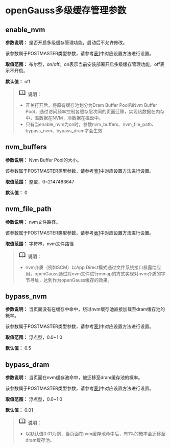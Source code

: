 # openGauss多级缓存管理参数

## enable\_nvm

**参数说明：** 是否开启多级缓存管理功能，启动后不允许修改。

该参数属于POSTMASTER类型参数，请参考[表1](重设参数.md#zh-cn_topic_0283137176_zh-cn_topic_0237121562_zh-cn_topic_0059777490_t91a6f212010f4503b24d7943aed6d846)中对应设置方法进行设置。

**取值范围：** 布尔型，on/off。on表示当前安装部署开启多级缓存管理功能，off表示不开启。

**默认值：** off

>![](public_sys-resources/icon-note.png) **说明：** 
>-   开关打开后，将原有缓存池划分为Dram Buffer Pool和Nvm Buffer Pool，通过访问频率控制各缓存层次间的页面迁移，实现热数据在内存中，温数据在NVM，冷数据在磁盘中。
>-   只有当enable_nvm为on时，参数nvm_buffers、nvm_file_path、bypass_nvm、bypass_dram才会生效

## nvm\_buffers

**参数说明：** Nvm Buffer Pool的大小。

该参数属于POSTMASTER类型参数，请参考[表1](重设参数.md#zh-cn_topic_0283137176_zh-cn_topic_0237121562_zh-cn_topic_0059777490_t91a6f212010f4503b24d7943aed6d846)中对应设置方法进行设置。

**取值范围：** 整型，0\~2147483647

**默认值：** 0

## nvm\_file\_path

**参数说明：** nvm文件路径。

该参数属于POSTMASTER类型参数，请参考[表1](重设参数.md#zh-cn_topic_0283137176_zh-cn_topic_0237121562_zh-cn_topic_0059777490_t91a6f212010f4503b24d7943aed6d846)中对应设置方法进行设置。

**取值范围：** 字符串，nvm文件路径

>![](public_sys-resources/icon-note.png) **说明：** 
>-   nvm介质（例如SCM）以App Direct模式通过文件系统接口暴露给应用，openGauss通过对nvm文件进行mmap的方式实现对nvm介质的字节寻址，达到作为openGauss缓存的效果。

## bypass\_nvm

**参数说明：** 当页面没有在缓存中命中，绕过nvm缓存池直接加载至dram缓存池的概率。

该参数属于POSTMASTER类型参数，请参考[表1](重设参数.md#zh-cn_topic_0283137176_zh-cn_topic_0237121562_zh-cn_topic_0059777490_t91a6f212010f4503b24d7943aed6d846)中对应设置方法进行设置。

**取值范围：** 浮点型，0.0~1.0

**默认值：** 0.5

## bypass\_dram

**参数说明：** 当页面在nvm缓存池命中，被迁移至dram缓存池的概率。

该参数属于POSTMASTER类型参数，请参考[表1](重设参数.md#zh-cn_topic_0283137176_zh-cn_topic_0237121562_zh-cn_topic_0059777490_t91a6f212010f4503b24d7943aed6d846)中对应设置方法进行设置。

**取值范围：** 浮点型，0.0~1.0

**默认值：** 0.01

>![](public_sys-resources/icon-note.png) **说明：** 
>-   以默认值0.01为例，当页面在nvm缓存池命中后，有1%的概率会迁移至dram缓存池。